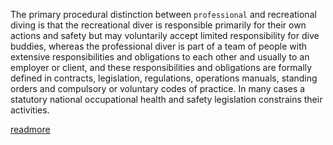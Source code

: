 The primary procedural distinction between `professional` and recreational diving is that the recreational diver is responsible primarily for their own actions and safety but may voluntarily accept limited responsibility for dive buddies, whereas the professional diver is part of a team of people with extensive responsibilities and obligations to each other and usually to an employer or client, and these responsibilities and obligations are formally defined in contracts, legislation, regulations, operations manuals, standing orders and compulsory or voluntary codes of practice. In many cases a statutory national occupational health and safety legislation constrains their activities.

[readmore](https://en.wikipedia.org/wiki/Professional_diving)
